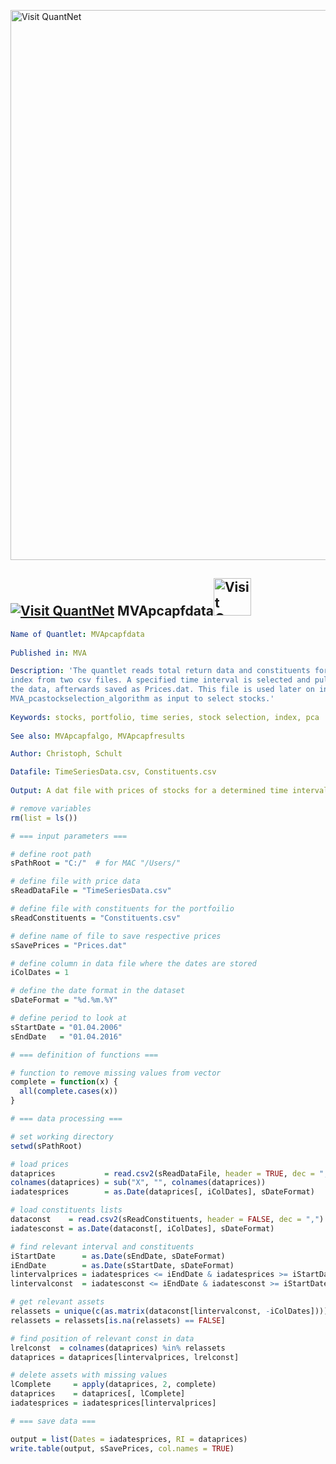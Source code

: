 
[<img src="https://github.com/QuantLet/Styleguide-and-FAQ/blob/master/pictures/banner.png" width="880" alt="Visit QuantNet">](http://quantlet.de/index.php?p=info)

## [<img src="https://github.com/QuantLet/Styleguide-and-Validation-procedure/blob/master/pictures/qloqo.png" alt="Visit QuantNet">](http://quantlet.de/) **MVApcapfdata**[<img src="https://github.com/QuantLet/Styleguide-and-Validation-procedure/blob/master/pictures/QN2.png" width="60" alt="Visit QuantNet 2.0">](http://quantlet.de/d3/ia)

```yaml
Name of Quantlet: MVApcapfdata
 
Published in: MVA

Description: 'The quantlet reads total return data and constituents for the STOXX EUROPE 600
index from two csv files. A specified time interval is selected and pulled from
the data, afterwards saved as Prices.dat. This file is used later on in quantlet
MVA_pcastockselection_algorithm as input to select stocks.'
  
Keywords: stocks, portfolio, time series, stock selection, index, pca
     
See also: MVApcapfalgo, MVApcapfresults

Author: Christoph, Schult

Datafile: TimeSeriesData.csv, Constituents.csv
     
Output: A dat file with prices of stocks for a determined time interval.

```



```r
# remove variables
rm(list = ls())

# === input parameters ===

# define root path
sPathRoot = "C:/"  # for MAC "/Users/"

# define file with price data
sReadDataFile = "TimeSeriesData.csv"

# define file with constituents for the portfoilio
sReadConstituents = "Constituents.csv"

# define name of file to save respective prices
sSavePrices = "Prices.dat"

# define column in data file where the dates are stored
iColDates = 1

# define the date format in the dataset
sDateFormat = "%d.%m.%Y"

# define period to look at
sStartDate = "01.04.2006"
sEndDate   = "01.04.2016"

# === definition of functions ===

# function to remove missing values from vector
complete = function(x) {
  all(complete.cases(x))
}

# === data processing ===

# set working directory
setwd(sPathRoot)

# load prices
dataprices           = read.csv2(sReadDataFile, header = TRUE, dec = ",")
colnames(dataprices) = sub("X", "", colnames(dataprices))
iadatesprices        = as.Date(dataprices[, iColDates], sDateFormat)

# load constituents lists
dataconst    = read.csv2(sReadConstituents, header = FALSE, dec = ",")
iadatesconst = as.Date(dataconst[, iColDates], sDateFormat)

# find relevant interval and constituents
iStartDate      = as.Date(sEndDate, sDateFormat)
iEndDate        = as.Date(sStartDate, sDateFormat)
lintervalprices = iadatesprices <= iEndDate & iadatesprices >= iStartDate
lintervalconst  = iadatesconst <= iEndDate & iadatesconst >= iStartDate

# get relevant assets
relassets = unique(c(as.matrix(dataconst[lintervalconst, -iColDates])))
relassets = relassets[is.na(relassets) == FALSE]

# find position of relevant const in data
lrelconst  = colnames(dataprices) %in% relassets
dataprices = dataprices[lintervalprices, lrelconst]

# delete assets with missing values
lComplete     = apply(dataprices, 2, complete)
dataprices    = dataprices[, lComplete]
iadatesprices = iadatesprices[lintervalprices]

# === save data ===

output = list(Dates = iadatesprices, RI = dataprices)
write.table(output, sSavePrices, col.names = TRUE)
```
